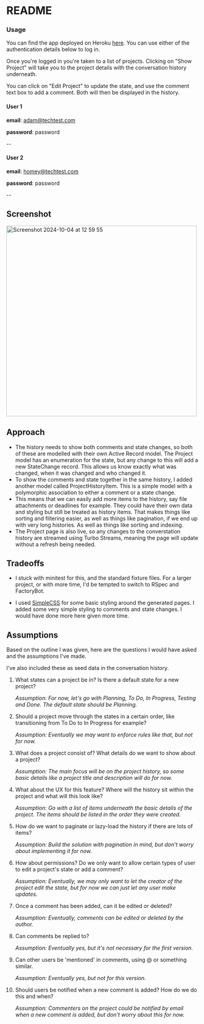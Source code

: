 # README

### Usage
You can find the app deployed on Heroku [here](https://project-history-5473a09f03f2.herokuapp.com). You can use either of the authentication details below to log in.

Once you're logged in you're taken to a list of projects. Clicking on "Show Project" will take you to the project details with the conversation history underneath. 

You can click on "Edit Project" to update the state, and use the comment text box to add a comment. Both will then be displayed in the history. 

#### User 1

**email**: adam@techtest.com

**password**: password

--

#### User 2 

**email**: homey@techtest.com

**password**: password

--

## Screenshot

<img width="500" alt="Screenshot 2024-10-04 at 12 59 55" src="https://github.com/user-attachments/assets/9689fad3-42b2-49f8-86a5-fb560d27bb4c">

## Approach 
* The history needs to show both comments and state changes, so both of these are modelled with their own Active Record model. The Project model has an enumeration for the state, but any change to this will add a new StateChange record. This allows us know exactly what was changed, when it was changed and who changed it.  
* To show the comments and state together in the same history, I added another model called ProjectHistoryItem. This is a simple model with a polymorphic association to either a comment or a state change.
* This means that we can easily add more items to the history, say file attachments or deadlines for example. They could have their own data and styling but still be treated as history items. That makes things like sorting and filtering easier, as well as things like pagination, if we end up with very long histories. As well as things like sorting and indexing. 
* The Project page is also live, so any changes to the converstation history are streamed using Turbo Streams, meaning the page will update without a refresh being needed. 

## Tradeoffs
* I stuck with minitest for this, and the standard fixture files. For a larger project, or with more time, I'd be tempted to switch to RSpec and FactoryBot.

* I used [SimpleCSS](https://simplecss.org) for some basic styling around the generated pages. I added some very simple styling to comments and state
changes. I would have done more here given more time. 

## Assumptions
Based on the outline I was given, here are the questions I would have asked and the assumptions I've made.

I've also included these as seed data in the conversation history.

1. What states can a project be in? Is there a default state for a new project?

	*Assumption: For now, let's go with Planning, To Do, In Progress, Testing and Done. The default state should be Planning.*	
	
2. Should a project move through the states in a certain order, like transitioning from To Do to In Progress for example?
	
	*Assumption: Eventually we may want to enforce rules like that, but not for now.*
	
3. What does a project consist of? What details do we want to show about a project?
	
	*Assumption: The main focus will be on the project history, so some basic details like a project title and description will do for now.*

4. What about the UX for this feature? Where will the history sit within the project and what will this look like?
	
	*Assumption: Go with a list of items underneath the basic details of the project. The items should be listed in the order they were created.*

5. How do we want to paginate or lazy-load the history if there are lots of items?
	
	*Assumption: Build the solution with pagination in mind, but don't worry about implementing it for now.*

6. How about permissions? Do we only want to allow certain types of user to edit a project's state or add a comment?
	
	*Assumption: Eventually, we may only want to let the creator of the project edit the state, but for now we can just let any user make updates.*


7. Once a comment has been added, can it be edited or deleted?
	
	*Assumption: Eventually, comments can be edited or deleted by the author.*

8. Can comments be replied to?
	
	*Assumption: Eventually yes, but it's not necessary for the first version.*

9. Can other users be 'mentioned' in comments, using @<name> or something similar.
	
	*Assumption: Eventually yes, but not for this version.*


10. Should users be notified when a new comment is added? How do we do this and when?
	
	*Assumption: Commenters on the project could be notified by email when a new comment is added, but don't worry about this for now.*

